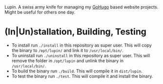 Lupin. A swiss army knife for managing my [GoHugo](https://gohugo.io) based website projects. Might be useful for others one day.

# (In|Un)stallation, Building, Testing

- To install run `./install` in this repository as super user. This will copy the binary to `/opt/lupin/` and link it to `/usr/local/bin/`. 
- To uninstall run `./uninstall` in this repository as super user. This will remove the folder in `/opt/lupin` and unlink the binary in `/usr/local/bin/`.
- To build the binary run `./build`. This will compile it in `dist/lupin`.
- To test the binary run `./test`. This will compile it and install the binary.
